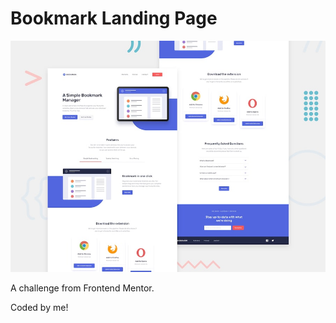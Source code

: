 # Bookmark Landing Page

![Design preview for the Bookmark landing page coding challenge](./images/desktop-preview.jpg)

A challenge from Frontend Mentor.

Coded by me!
